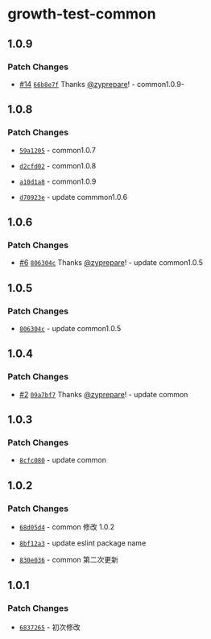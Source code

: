 # growth-test-common

## 1.0.9

### Patch Changes

- [#14](https://github.com/zyprepare/growth-config/pull/14) [`66b8e7f`](https://github.com/zyprepare/growth-config/commit/66b8e7fe226ca0dbeaca98b8e8ccacc53437024e) Thanks [@zyprepare](https://github.com/zyprepare)! - common1.0.9-

## 1.0.8

### Patch Changes

- [`59a1205`](https://github.com/zyprepare/growth-config/commit/59a12054d6bd8f43f1f69759fff76bca62cd3604) - common1.0.7

- [`d2cfd02`](https://github.com/zyprepare/growth-config/commit/d2cfd02706fa5c49373422e28e5548846c727b11) - common1.0.8

- [`a10d1a8`](https://github.com/zyprepare/growth-config/commit/a10d1a84e99034ba828ab7c37017a97c20ecc640) - common1.0.9

- [`d70923e`](https://github.com/zyprepare/growth-config/commit/d70923edf3b3031ce765f0df62e56e26006109a5) - update commmon1.0.6

## 1.0.6

### Patch Changes

- [#6](https://github.com/zyprepare/growth-config/pull/6) [`806304c`](https://github.com/zyprepare/growth-config/commit/806304cd15545e26590602d61f40093a21a3bded) Thanks [@zyprepare](https://github.com/zyprepare)! - update common1.0.5

## 1.0.5

### Patch Changes

- [`806304c`](https://github.com/zyprepare/growth-config/commit/806304cd15545e26590602d61f40093a21a3bded) - update common1.0.5

## 1.0.4

### Patch Changes

- [#2](https://github.com/zyprepare/growth-config/pull/2) [`09a7bf7`](https://github.com/zyprepare/growth-config/commit/09a7bf772d819e78ab22c09a5379d97033a4df34) Thanks [@zyprepare](https://github.com/zyprepare)! - update common

## 1.0.3

### Patch Changes

- [`8cfc080`](https://github.com/zyprepare/growth-config/commit/8cfc08070d7075e56943a3dfe0aa506645eb4626) - update common

## 1.0.2

### Patch Changes

- [`68d05d4`](https://github.com/zyprepare/growth-config/commit/68d05d44ad917b9c78cc2617f1cf8e06692d1ae7) - common 修改 1.0.2

- [`8bf12a3`](https://github.com/zyprepare/growth-config/commit/8bf12a300ce40e0c4bffc84e64f861f0604103c1) - update eslint package name

- [`830e036`](https://github.com/zyprepare/growth-config/commit/830e036d1282c71813dc9937a3d2c114bec4c8f3) - common 第二次更新

## 1.0.1

### Patch Changes

- [`6837265`](https://github.com/zyprepare/growth-config/commit/6837265682d1d67060f2e56d37e5c67dd711688d) - 初次修改
